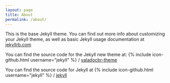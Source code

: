 ```yaml
---
layout: page
title: About
permalink: /about/
---
```


This is the base Jekyll theme. You can find out more info about customizing your Jekyll theme, as well as basic Jekyll usage documentation at [jekyllrb.com](http://jekyllrb.com/)

You can find the source code for the Jekyll new theme at:
{% include icon-github.html username="jekyll" %} /
[valadocbr-theme](https://github.com/valadoc-br/valadocbr-theme)

You can find the source code for Jekyll at
{% include icon-github.html username="jekyll" %} /
[jekyll](https://github.com/jekyll/jekyll)

